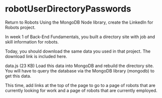 # robotUserDirectoryPasswords
Return to Robots
Using the MongoDB Node library, create the LinkedIn for Robots project.

In week 1 of Back-End Fundamentals, you built a directory site with job and skill information for robots.

Today, you should download the same data you used in that project. The download link is included here.

data.js (23 KB)
Load this data into MongoDB and rebuild the directory site. You will have to query the database via the MongoDB library (mongodb) to get this data.

This time, add links at the top of the page to go to a page of robots that are currently looking for work and a page of robots that are currently employed.

